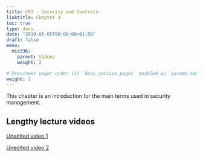 ```yaml
---
title: CH3 - Security and Controls
linktitle: Chapter 3
toc: true
type: docs
date: "2019-05-05T00:00:00+01:00"
draft: false
menu:
  mis336:
    parent: Videos
    weight: 2

# Prev/next pager order (if `docs_section_pager` enabled in `params.toml`)
weight: 2
---
```


This chapter is an introduction for the main terms used in security management.

## Lengthy lecture videos

[Unedited video 1](https://web.microsoftstream.com/video/19082ee9-f2c8-4b0c-ad93-1f318396d833)

[Unedited video 2](https://web.microsoftstream.com/video/06d26038-5dfc-4f67-ae11-8b0ad1ba7b39)
